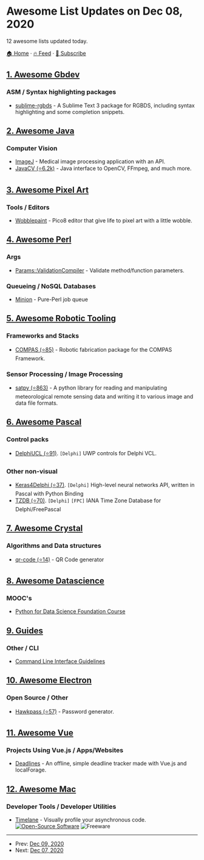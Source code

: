 # Awesome List Updates on Dec 08, 2020

12 awesome lists updated today.

[🏠 Home](/README.md) · [🔥 Feed](https://test.trackawesomelist.com/feed.xml) · [📮 Subscribe](https://trackawesomelist.us17.list-manage.com/subscribe?u=d2f0117aa829c83a63ec63c2f&id=36a103854c)



## [1. Awesome Gbdev](/content/gbdev/awesome-gbdev/README.md)

### ASM / Syntax highlighting packages

*   [sublime-rgbds](https://packagecontrol.io/packages/RGBDS) - A Sublime Text 3 package for RGBDS, including syntax highlighting and some completion snippets.

## [2. Awesome Java](/content/akullpp/awesome-java/README.md)

### Computer Vision

*   [ImageJ](https://imagej.net/ImageJ) - Medical image processing application with an API.
*   [JavaCV (⭐6.2k)](https://github.com/bytedeco/javacv) - Java interface to OpenCV, FFmpeg, and much more.

## [3. Awesome Pixel Art](/content/Siilwyn/awesome-pixel-art/README.md)

### Tools / Editors

*   [Wobblepaint](https://www.lexaloffle.com/bbs/?tid=40058) - Pico8 editor that give life to pixel art with a little wobble.

## [4. Awesome Perl](/content/hachiojipm/awesome-perl/README.md)

### Args

*   [Params::ValidationCompiler](https://metacpan.org/pod/Params::ValidationCompiler) - Validate method/function parameters.

### Queueing / NoSQL Databases

*   [Minion](https://docs.mojolicious.org/Minion) - Pure-Perl job queue

## [5. Awesome Robotic Tooling](/content/protontypes/awesome-robotic-tooling/README.md)

### Frameworks and Stacks

*   [COMPAS (⭐85)](https://github.com/compas-dev/compas_fab) - Robotic fabrication package for the COMPAS Framework.

### Sensor Processing / Image Processing

*   [satpy (⭐863)](https://github.com/pytroll/satpy) - A python library for reading and manipulating meteorological remote sensing data and writing it to various image and data file formats.

## [6. Awesome Pascal](/content/Fr0sT-Brutal/awesome-pascal/README.md)

### Control packs

*   [DelphiUCL (⭐91)](https://github.com/VuioVuio/DelphiUCL). `[Delphi]` UWP controls for Delphi VCL.

### Other non-visual

*   [Keras4Delphi (⭐37)](https://github.com/Pigrecos/Keras4Delphi). `[Delphi]` High-level neural networks API, written in Pascal with Python Binding
*   [TZDB (⭐70)](https://github.com/pavkam/tzdb). `[Delphi]` `[FPC]` IANA Time Zone Database for Delphi/FreePascal

## [7. Awesome Crystal](/content/veelenga/awesome-crystal/README.md)

### Algorithms and Data structures

*   [qr-code (⭐14)](https://github.com/spider-gazelle/qr-code) - QR Code generator

## [8. Awesome Datascience](/content/academic/awesome-datascience/README.md)

### MOOC's

*   [Python for Data Science Foundation Course](https://intellipaat.com/academy/course/python-for-data-science-free-training/)

## [9. Guides](/content/NARKOZ/guides/README.md)

### Other / CLI

*   [Command Line Interface Guidelines](https://clig.dev/#guidelines)

## [10. Awesome Electron](/content/sindresorhus/awesome-electron/README.md)

### Open Source / Other

*   [Hawkpass (⭐57)](https://github.com/kalpetros/hawkpass) - Password generator.

## [11. Awesome Vue](/content/vuejs/awesome-vue/README.md)

### Projects Using Vue.js / Apps/Websites

*   [Deadlines](https://deadlines.vercel.app) - An offline, simple deadline tracker made with Vue.js and localForage.

## [12. Awesome Mac](/content/jaywcjlove/awesome-mac/README.md)

### Developer Tools / Developer Utilities

*   [Timelane](http://timelane.tools) - Visually profile your asynchronous code. [![Open-Source Software](https://jaywcjlove.github.io/sb/ico/min-oss.svg "Open Source Software")](https://github.com/icanzilb/Timelane) ![Freeware](https://jaywcjlove.github.io/sb/ico/min-free.svg "Freeware")

---

- Prev: [Dec 09, 2020](/content/2020/12/09/README.md)
- Next: [Dec 07, 2020](/content/2020/12/07/README.md)